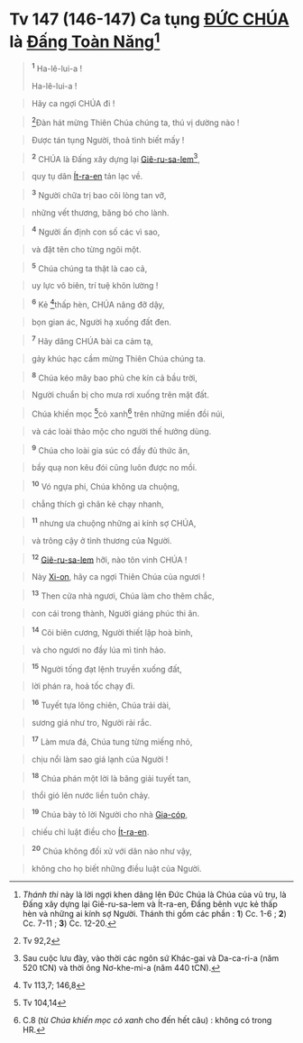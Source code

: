 # Tv 147 (146-147) Ca tụng [ĐỨC CHÚA]() là [Đấng Toàn Năng]()[^1]

> <sup><b>1</b></sup> Ha-lê-lui-a !
> 
> Ha-lê-lui-a !
>


> Hãy ca ngợi CHÚA đi !
>


> [^1*]Đàn hát mừng Thiên Chúa chúng ta, thú vị dường nào !
>


> Được tán tụng Người, thoả tình biết mấy !
>


> <sup><b>2</b></sup> CHÚA là Đấng xây dựng lại [Giê-ru-sa-lem]()[^2],
>


> quy tụ dân [Ít-ra-en]() tản lạc về.
>


> <sup><b>3</b></sup> Người chữa trị bao cõi lòng tan vỡ,
>


> những vết thương, băng bó cho lành.
>


> <sup><b>4</b></sup> Người ấn định con số các vì sao,
>


> và đặt tên cho từng ngôi một.
>


> <sup><b>5</b></sup> Chúa chúng ta thật là cao cả,
>


> uy lực vô biên, trí tuệ khôn lường !
>


> <sup><b>6</b></sup> Kẻ [^2*]thấp hèn, CHÚA nâng đỡ dậy,
>


> bọn gian ác, Người hạ xuống đất đen.
>


> <sup><b>7</b></sup> Hãy dâng CHÚA bài ca cảm tạ,
>


> gảy khúc hạc cầm mừng Thiên Chúa chúng ta.
>


> <sup><b>8</b></sup> Chúa kéo mây bao phủ che kín cả bầu trời,
>


> Người chuẩn bị cho mưa rơi xuống trên mặt đất.
>


> Chúa khiến mọc [^3*]cỏ xanh[^3] trên những miền đồi núi,
>


> và các loài thảo mộc cho người thế hưởng dùng.
>


> <sup><b>9</b></sup> Chúa cho loài gia súc có đầy đủ thức ăn,
>


> bầy quạ non kêu đói cũng luôn được no mồi.
>


> <sup><b>10</b></sup> Vó ngựa phi, Chúa không ưa chuộng,
>


> chẳng thích gì chân kẻ chạy nhanh,
>


> <sup><b>11</b></sup> nhưng ưa chuộng những ai kính sợ CHÚA,
>


> và trông cậy ở tình thương của Người.
>


> <sup><b>12</b></sup> [Giê-ru-sa-lem]() hỡi, nào tôn vinh CHÚA !
>


> Này [Xi-on](), hãy ca ngợi Thiên Chúa của ngươi !
>


> <sup><b>13</b></sup> Then cửa nhà ngươi, Chúa làm cho thêm chắc,
>


> con cái trong thành, Người giáng phúc thi ân.
>


> <sup><b>14</b></sup> Cõi biên cương, Người thiết lập hoà bình,
>


> và cho ngươi no đầy lúa mì tinh hảo.
>


> <sup><b>15</b></sup> Người tống đạt lệnh truyền xuống đất,
>


> lời phán ra, hoả tốc chạy đi.
>


> <sup><b>16</b></sup> Tuyết tựa lông chiên, Chúa trải dài,
>


> sương giá như tro, Người rải rắc.
>


> <sup><b>17</b></sup> Làm mưa đá, Chúa tung từng miếng nhỏ,
>


> chịu nổi làm sao giá lạnh của Người !
>


> <sup><b>18</b></sup> Chúa phán một lời là băng giải tuyết tan,
>


> thổi gió lên nước liền tuôn chảy.
>


> <sup><b>19</b></sup> Chúa bày tỏ lời Người cho nhà [Gia-cóp](),
>


> chiếu chỉ luật điều cho [Ít-ra-en]().
>


> <sup><b>20</b></sup> Chúa không đối xử với dân nào như vậy,
>


> không cho họ biết những điều luật của Người.
>

[^1]: *Thánh thi* này là lời ngợi khen dâng lên Đức Chúa là Chúa của vũ trụ, là Đấng xây dựng lại Giê-ru-sa-lem và Ít-ra-en, Đấng bênh vực kẻ thấp hèn và những ai kính sợ Người. Thánh thi gồm các phần : **1**) Cc. 1-6 ; **2**) Cc. 7-11 ; **3**) Cc. 12-20.
[^2]: Sau cuộc lưu đày, vào thời các ngôn sứ Khác-gai và Da-ca-ri-a (năm 520 tCN) và thời ông Nơ-khe-mi-a (năm 440 tCN).
[^3]: C.8 (từ *Chúa khiến mọc cỏ xanh* cho đến hết câu) : không có trong HR.
[^1*]: Tv 92,2
[^2*]: Tv 113,7; 146,8
[^3*]: Tv 104,14